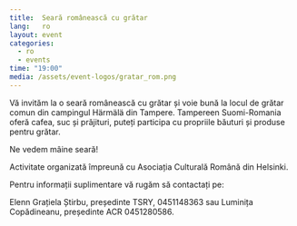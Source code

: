 ```yaml
---
title:  Seară românească cu grătar
lang:   ro
layout: event
categories:
  - ro
  - events
time: "19:00"
media: /assets/event-logos/gratar_rom.png
---
```


Vă invităm la o seară românească cu grătar și voie bună la locul de grătar comun din campingul Härmälä din Tampere. Tampereen Suomi-Romania oferă cafea, suc și prăjituri, puteți participa cu propriile băuturi și produse pentru grătar.

Ne vedem mâine seară!

Activitate organizată împreună cu Asociația Culturală Română din Helsinki.

Pentru informații suplimentare vă rugăm să contactați pe:

Elenn Grațiela Știrbu, președinte TSRY, 0451148363 sau Luminița Copădineanu, președinte ACR 0451280586.

